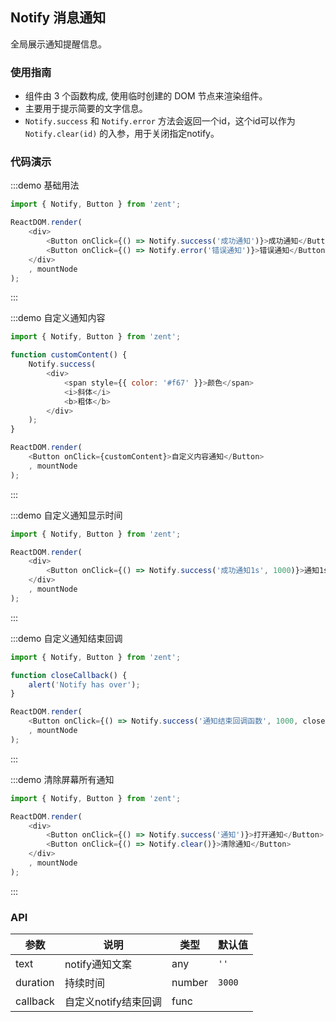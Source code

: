 ## Notify 消息通知

全局展示通知提醒信息。

### 使用指南

-  组件由 3 个函数构成, 使用临时创建的 DOM 节点来渲染组件。
-  主要用于提示简要的文字信息。
-  `Notify.success` 和 `Notify.error` 方法会返回一个id，这个id可以作为 `Notify.clear(id)` 的入参，用于关闭指定notify。

### 代码演示

:::demo 基础用法
```js
import { Notify, Button } from 'zent';

ReactDOM.render(
	<div>
		<Button onClick={() => Notify.success('成功通知')}>成功通知</Button>
		<Button onClick={() => Notify.error('错误通知')}>错误通知</Button>
	</div>
	, mountNode
);

```
:::

:::demo 自定义通知内容
```js
import { Notify, Button } from 'zent';

function customContent() {
	Notify.success(
		<div>
			<span style={{ color: '#f67' }}>颜色</span>
			<i>斜体</i>
			<b>粗体</b>
		</div>
	);
}

ReactDOM.render(
	<Button onClick={customContent}>自定义内容通知</Button>
	, mountNode
);

```
:::

:::demo 自定义通知显示时间
```js
import { Notify, Button } from 'zent';

ReactDOM.render(
	<div>
		<Button onClick={() => Notify.success('成功通知1s', 1000)}>通知1s</Button>
	</div>
	, mountNode
);

```
:::

:::demo 自定义通知结束回调
```js
import { Notify, Button } from 'zent';

function closeCallback() {
	alert('Notify has over');
}

ReactDOM.render(
	<Button onClick={() => Notify.success('通知结束回调函数', 1000, closeCallback)}>自定义通知结束回调</Button>
	, mountNode
);

```
:::

:::demo 清除屏幕所有通知
```js
import { Notify, Button } from 'zent';

ReactDOM.render(
	<div>
		<Button onClick={() => Notify.success('通知')}>打开通知</Button>
		<Button onClick={() => Notify.clear()}>清除通知</Button>
	</div>
	, mountNode
);

```
:::

### API

| 参数       | 说明            | 类型     | 默认值    |
| -------- | ------------- | ------ | ------ |
| text     | notify通知文案    | any   | `''`   |
| duration | 持续时间          | number | `3000` |
| callback | 自定义notify结束回调 | func   |        |
